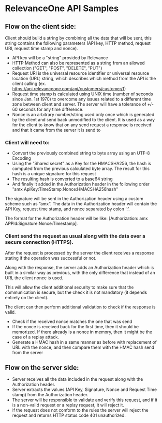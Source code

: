 # RelevanceOne API Samples


## Flow on the client side:

Client should build a string by combining all the data that will be sent, this string contains the following parameters (API key, HTTP method, request URI, request time stamp and nonce).

- API key will be a "string" provided by Relevance 
- HTTP Method can also be represented as a string from an allowed collection ("GET", "POST", "DELETE", "PUT")
- Request URI is the universal resource identifier or universal resource location (URL) string, which describes which method from the API is the client calling (ex. https://api.relevanceone.com/api/customers/customer/1)
- Request time stamp is calculated using UNIX time (number of seconds since Jan. 1st 1970) to overcome any issues related to a different time zone between client and server. The server will have a tolerance of +/- 60 seconds for any time difference.
- Nonce is an arbitrary number/string used only once which is generated by the client and send back unmodified to the client. It is used as a way for the client to know that on any send request a response is received and that it came from the server it is send to
		
### Client will need to:
- Convert the previously combined string to byte array using an UTF-8 Encoding
- Using the "Shared secret" as a Key for the HMACSHA256, the hash is computed from the previous calculated byte array. The result for this hash is a unique signature for this request
- The resulting hash is converted to a base64 string
- And finally it added in the Authorization header in the following order "amx ApiKey:TimeStamp:Nonce:HMACSHA256hash" 

The signature will be sent in the Authorization header using a custom scheme such as ”amx”. The data in the Authorization header will contain the API Key, request time stamp, and nonce separated by colon ‘:’. 

The format for the Authorization header will be like: [Authorization: amx APPId:Signature:Nonce:Timestamp].

### Client send the request as usual along with the data over a secure connection (HTTPS).
After the request is processed by the server the client receives a response stating if the operation was successful or not.
 
Along with the response, the server adds an Authorization header which is built in a similar way as previous, with the only difference that instead of an URL the client nonce is used.

This will allow the client additional security to make sure that the communication is secure, but the check it is not mandatory (it depends entirely on the client).

The client can then perform additional validation to check if the response is valid.
 
- Check if the received nonce matches the one that was send
- If the nonce is received back for the first time, then it should be memorized. If there already is a nonce in memory, then it might be the case of a replay attack.
- Generate a HMAC hash in a same manner as before with replacement of URL with the nonce, and then compare them with the HMAC hash send from the server

## Flow on the server side:

- Server receives all the data included in the request along with the Authorization header.
- Server extracts the values (API Key, Signature, Nonce and Request Time stamp) from the Authorization header.
- The server will be responsible to validate and verify this request, and if it is a non-valid request or a replay request, it will reject it.
- If the request does not conform to the rules the server will reject the request and returns HTTP status code 401 unauthorized.
